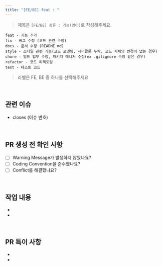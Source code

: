```yaml
---
title: "[FE/BE] feat : "
---
```


> 제목은 `[FE/BE] 종류 : 기능(영어)`로 작성해주세요. <br>
```
feat - 기능 추가
fix - 버그 수정 (코드 관련 수정)
docs - 문서 수정 (README.md)
style - 스타일 관련 기능(코드 포맷팅, 세미콜론 누락, 코드 자체의 변경이 없는 경우)
chore - 빌드 업무 수정, 패키지 매니저 수정(ex .gitignore 수정 같은 경우)
refactor - 코드 리팩토링
test - 테스트 코드
```
> 라벨은 FE, BE 중 하나를 선택해주세요

<br>

## 관련 이슈
- closes (이슈 번호)

<br>

## PR 생성 전 확인 사항
- [ ]  Warning Message가 발생하지 않았나요?
- [ ]  Coding Convention을 준수했나요?
- [ ]  Conflict를 해결했나요?

<br>

## 작업 내용
-
-

<br>

## PR 특이 사항
-
-
